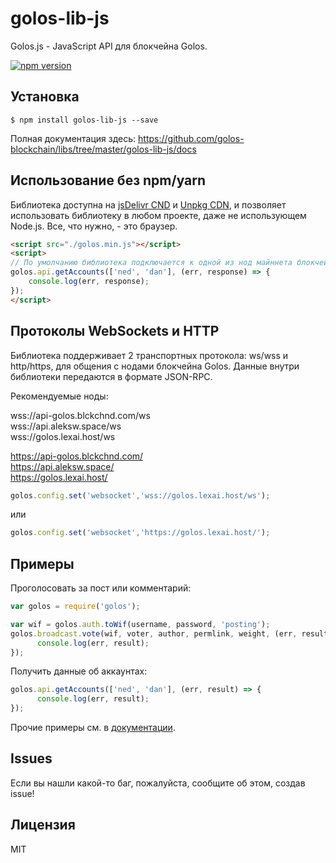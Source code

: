 # golos-lib-js

Golos.js - JavaScript API для блокчейна Golos.

[![npm version](https://badge.fury.io/js/golos-lib-js.svg)](https://badge.fury.io/js/golos-lib-js)

## Установка
```
$ npm install golos-lib-js --save
```

Полная документация здесь:
https://github.com/golos-blockchain/libs/tree/master/golos-lib-js/docs

## Использование без npm/yarn

Библиотека доступна на [jsDelivr CND](https://cdn.jsdelivr.net/npm/golos-lib-js@latest/dist/golos.min.js) и [Unpkg CDN](https://unpkg.com/golos-lib-js@latest/dist/golos.min.js), и позволяет использовать библиотеку в любом проекте, даже не использующем Node.js. Все, что нужно, - это браузер.

```html 
<script src="./golos.min.js"></script>
<script>
// По умолчанию библиотека подключается к одной из нод майннета блокчейна Golos
golos.api.getAccounts(['ned', 'dan'], (err, response) => {
    console.log(err, response);
});
</script>
```

## Протоколы WebSockets и HTTP

Библиотека поддерживает 2 транспортных протокола: ws/wss и http/https, для общения с нодами блокчейна Golos. Данные внутри библиотеки передаются в формате JSON-RPC.

Рекомендуемые ноды:

wss://api-golos.blckchnd.com/ws<br/>
wss://api.aleksw.space/ws<br/>
wss://golos.lexai.host/ws<br/>

https://api-golos.blckchnd.com/<br/>
https://api.aleksw.space/<br/>
https://golos.lexai.host/<br/>

```js
golos.config.set('websocket','wss://golos.lexai.host/ws');
```
или
```js
golos.config.set('websocket','https://golos.lexai.host/');
```

## Примеры

Проголосовать за пост или комментарий:
```js
var golos = require('golos');

var wif = golos.auth.toWif(username, password, 'posting');
golos.broadcast.vote(wif, voter, author, permlink, weight, (err, result) => {
	  console.log(err, result);
});
```

Получить данные об аккаунтах:
```js
golos.api.getAccounts(['ned', 'dan'], (err, result) => {
	  console.log(err, result);
});
```

Прочие примеры см. в [документации](https://github.com/golos-blockchain/libs/tree/master/golos-lib-js/docs).

## Issues
Если вы нашли какой-то баг, пожалуйста, сообщите об этом, создав issue!

## Лицензия
MIT
